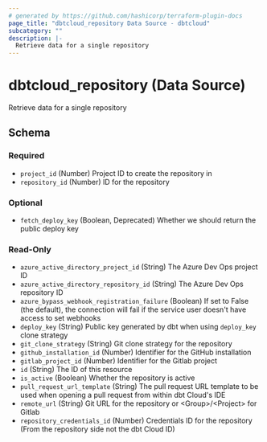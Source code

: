 ```yaml
---
# generated by https://github.com/hashicorp/terraform-plugin-docs
page_title: "dbtcloud_repository Data Source - dbtcloud"
subcategory: ""
description: |-
  Retrieve data for a single repository
---
```


# dbtcloud_repository (Data Source)

Retrieve data for a single repository



<!-- schema generated by tfplugindocs -->
## Schema

### Required

- `project_id` (Number) Project ID to create the repository in
- `repository_id` (Number) ID for the repository

### Optional

- `fetch_deploy_key` (Boolean, Deprecated) Whether we should return the public deploy key

### Read-Only

- `azure_active_directory_project_id` (String) The Azure Dev Ops project ID
- `azure_active_directory_repository_id` (String) The Azure Dev Ops repository ID
- `azure_bypass_webhook_registration_failure` (Boolean) If set to False (the default), the connection will fail if the service user doesn't have access to set webhooks
- `deploy_key` (String) Public key generated by dbt when using `deploy_key` clone strategy
- `git_clone_strategy` (String) Git clone strategy for the repository
- `github_installation_id` (Number) Identifier for the GitHub installation
- `gitlab_project_id` (Number) Identifier for the Gitlab project
- `id` (String) The ID of this resource
- `is_active` (Boolean) Whether the repository is active
- `pull_request_url_template` (String) The pull request URL template to be used when opening a pull request from within dbt Cloud's IDE
- `remote_url` (String) Git URL for the repository or \<Group>/\<Project> for Gitlab
- `repository_credentials_id` (Number) Credentials ID for the repository (From the repository side not the dbt Cloud ID)
